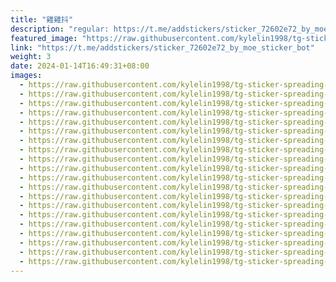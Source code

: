 ```yaml
---
title: "雞雞抖"
description: "regular: https://t.me/addstickers/sticker_72602e72_by_moe_sticker_bot"
featured_image: "https://raw.githubusercontent.com/kylelin1998/tg-sticker-spreading-worldwide-images/main/img/4fd2494f-e1bf-4b5e-8c66-bf4f77dc90c2.jpg"
link: "https://t.me/addstickers/sticker_72602e72_by_moe_sticker_bot"
weight: 3
date: 2024-01-14T16:49:31+08:00
images:
  - https://raw.githubusercontent.com/kylelin1998/tg-sticker-spreading-worldwide-images/main/img/4fd2494f-e1bf-4b5e-8c66-bf4f77dc90c2.jpg
  - https://raw.githubusercontent.com/kylelin1998/tg-sticker-spreading-worldwide-images/main/img/7f682942-2cd2-4041-97e3-8c3aef2f50bd.jpg
  - https://raw.githubusercontent.com/kylelin1998/tg-sticker-spreading-worldwide-images/main/img/bdbdd475-dd47-4768-bf28-9fa51bee7f91.jpg
  - https://raw.githubusercontent.com/kylelin1998/tg-sticker-spreading-worldwide-images/main/img/e74daedf-dca1-40e6-8a27-a5963fe38df7.jpg
  - https://raw.githubusercontent.com/kylelin1998/tg-sticker-spreading-worldwide-images/main/img/9c4aef4a-c8aa-4376-82d6-e29747ad9160.jpg
  - https://raw.githubusercontent.com/kylelin1998/tg-sticker-spreading-worldwide-images/main/img/373f53c6-87da-4a10-8e4c-96166192f7d8.jpg
  - https://raw.githubusercontent.com/kylelin1998/tg-sticker-spreading-worldwide-images/main/img/57dcdd9d-eb58-482f-a187-7ae467d90f30.jpg
  - https://raw.githubusercontent.com/kylelin1998/tg-sticker-spreading-worldwide-images/main/img/d724ef0e-9daa-42a7-8a7e-1693afe0cb40.jpg
  - https://raw.githubusercontent.com/kylelin1998/tg-sticker-spreading-worldwide-images/main/img/56fe2216-ed1e-4975-a998-d3b066f35a7f.jpg
  - https://raw.githubusercontent.com/kylelin1998/tg-sticker-spreading-worldwide-images/main/img/b7b4d073-b9ec-4ebb-8650-3dfa97e1044c.jpg
  - https://raw.githubusercontent.com/kylelin1998/tg-sticker-spreading-worldwide-images/main/img/cf78e2a1-4fef-43e2-9b49-97828712a40e.jpg
  - https://raw.githubusercontent.com/kylelin1998/tg-sticker-spreading-worldwide-images/main/img/071e54cf-1c07-44e3-8166-3a9c06087beb.jpg
  - https://raw.githubusercontent.com/kylelin1998/tg-sticker-spreading-worldwide-images/main/img/a0e0799c-ee86-49f3-8704-913244b5b9a2.jpg
  - https://raw.githubusercontent.com/kylelin1998/tg-sticker-spreading-worldwide-images/main/img/2f385a61-0f03-4e58-aa88-88349da13cea.jpg
  - https://raw.githubusercontent.com/kylelin1998/tg-sticker-spreading-worldwide-images/main/img/c713a8de-9546-4be5-a399-4791dc4c962d.jpg
  - https://raw.githubusercontent.com/kylelin1998/tg-sticker-spreading-worldwide-images/main/img/f905ca75-4a5a-49fc-bc26-8b699c674c53.jpg
  - https://raw.githubusercontent.com/kylelin1998/tg-sticker-spreading-worldwide-images/main/img/778d799c-c28f-409b-8542-0d4fabfbef0d.jpg
  - https://raw.githubusercontent.com/kylelin1998/tg-sticker-spreading-worldwide-images/main/img/971c3677-5ad8-4538-86e2-ada5a44a9abb.jpg
  - https://raw.githubusercontent.com/kylelin1998/tg-sticker-spreading-worldwide-images/main/img/e2851a4b-77b3-432b-b321-4f2a97d06c58.jpg
  - https://raw.githubusercontent.com/kylelin1998/tg-sticker-spreading-worldwide-images/main/img/8fbbe79a-5f74-45c5-98a6-d220d44d53aa.jpg
---
```

